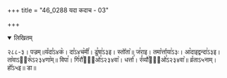 +++
title = "46_0288 यदा कदाच - 03"

+++
<details open><summary>लिखितम्</summary>

२८८-३। पज्रम्॥य꣤दा꣣ऽ४क꣥। दा꣣ऽ४च꣥मी꣯। ढु꣣षा꣢ऽ३इ। स्तो꣤ता꣥॥ ज꣢राइ। तमा꣡र्त्ताया꣢ऽ३ः। आ꣡दाइद्वन्दा꣢ऽ३इ। ता꣡वाऽ२᳐रू꣣ऽ२३४णा꣥म्॥ विपा꣯। गि꣣रौ꣢वा᳐ओ꣣ऽ२३४वा꣥। धर्त्ता꣯। रं꣣व्यौ꣢वा᳐ओ꣣ऽ२३४वा꣥॥ व्र꣤ताऽ५नाम्। हो꣤ऽ५इ॥ डा॥
</details>